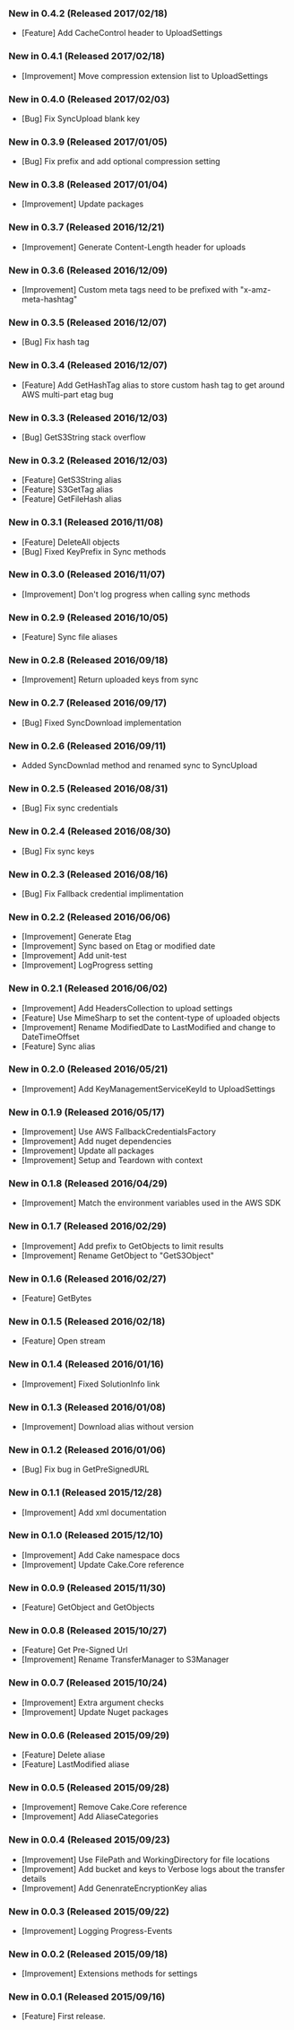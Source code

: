 ### New in 0.4.2 (Released 2017/02/18)
* [Feature] Add CacheControl header to UploadSettings

### New in 0.4.1 (Released 2017/02/18)
* [Improvement] Move compression extension list to UploadSettings

### New in 0.4.0 (Released 2017/02/03)
* [Bug] Fix SyncUpload blank key

### New in 0.3.9 (Released 2017/01/05)
* [Bug] Fix prefix and add optional compression setting

### New in 0.3.8 (Released 2017/01/04)
* [Improvement] Update packages

### New in 0.3.7 (Released 2016/12/21)
* [Improvement] Generate Content-Length header for uploads

### New in 0.3.6 (Released 2016/12/09)
* [Improvement] Custom meta tags need to be prefixed with "x-amz-meta-hashtag"

### New in 0.3.5 (Released 2016/12/07)
* [Bug] Fix hash tag

### New in 0.3.4 (Released 2016/12/07)
* [Feature] Add GetHashTag alias to store custom hash tag to get around AWS multi-part etag bug

### New in 0.3.3 (Released 2016/12/03)
* [Bug] GetS3String stack overflow

### New in 0.3.2 (Released 2016/12/03)
* [Feature] GetS3String alias
* [Feature] S3GetTag alias
* [Feature] GetFileHash alias

### New in 0.3.1 (Released 2016/11/08)
* [Feature] DeleteAll objects
* [Bug] Fixed KeyPrefix in Sync methods

### New in 0.3.0 (Released 2016/11/07)
* [Improvement] Don't log progress when calling sync methods

### New in 0.2.9 (Released 2016/10/05)
* [Feature] Sync file aliases

### New in 0.2.8 (Released 2016/09/18)
* [Improvement] Return uploaded keys from sync

### New in 0.2.7 (Released 2016/09/17)
* [Bug] Fixed SyncDownload implementation

### New in 0.2.6 (Released 2016/09/11)
* Added SyncDownlad method and renamed sync to SyncUpload

### New in 0.2.5 (Released 2016/08/31)
* [Bug] Fix sync credentials

### New in 0.2.4 (Released 2016/08/30)
* [Bug] Fix sync keys

### New in 0.2.3 (Released 2016/08/16)
* [Bug] Fix Fallback credential implimentation

### New in 0.2.2 (Released 2016/06/06)
* [Improvement] Generate Etag
* [Improvement] Sync based on Etag or modified date
* [Improvement] Add unit-test
* [Improvement] LogProgress setting

### New in 0.2.1 (Released 2016/06/02)
* [Improvement] Add HeadersCollection to upload settings
* [Feature] Use MimeSharp to set the content-type of uploaded objects
* [Improvement] Rename ModifiedDate to LastModified and change to DateTimeOffset
* [Feature] Sync alias

### New in 0.2.0 (Released 2016/05/21)
* [Improvement] Add KeyManagementServiceKeyId to UploadSettings

### New in 0.1.9 (Released 2016/05/17)
* [Improvement] Use AWS FallbackCredentialsFactory
* [Improvement] Add nuget dependencies
* [Improvement] Update all packages
* [Improvement] Setup and Teardown with context

### New in 0.1.8 (Released 2016/04/29)
* [Improvement] Match the environment variables used in the AWS SDK

### New in 0.1.7 (Released 2016/02/29)
* [Improvement] Add prefix to GetObjects to limit results
* [Improvement] Rename GetObject to "GetS3Object"

### New in 0.1.6 (Released 2016/02/27)
* [Feature] GetBytes

### New in 0.1.5 (Released 2016/02/18)
* [Feature] Open stream

### New in 0.1.4 (Released 2016/01/16)
* [Improvement] Fixed SolutionInfo link

### New in 0.1.3 (Released 2016/01/08)
* [Improvement] Download alias without version

### New in 0.1.2 (Released 2016/01/06)
* [Bug] Fix bug in GetPreSignedURL

### New in 0.1.1 (Released 2015/12/28)
* [Improvement] Add xml documentation

### New in 0.1.0 (Released 2015/12/10)
* [Improvement] Add Cake namespace docs
* [Improvement] Update Cake.Core reference

### New in 0.0.9 (Released 2015/11/30)
* [Feature] GetObject and GetObjects

### New in 0.0.8 (Released 2015/10/27)
* [Feature] Get Pre-Signed Url
* [Improvement] Rename TransferManager to S3Manager

### New in 0.0.7 (Released 2015/10/24)
* [Improvement] Extra argument checks
* [Improvement] Update Nuget packages

### New in 0.0.6 (Released 2015/09/29)
* [Feature] Delete aliase
* [Feature] LastModified aliase

### New in 0.0.5 (Released 2015/09/28)
* [Improvement] Remove Cake.Core reference
* [Improvement] Add AliaseCategories

### New in 0.0.4 (Released 2015/09/23)
* [Improvement] Use FilePath and WorkingDirectory for file locations
* [Improvement] Add bucket and keys to Verbose logs about the transfer details
* [Improvement] Add GenenrateEncryptionKey alias

### New in 0.0.3 (Released 2015/09/22)
* [Improvement] Logging Progress-Events

### New in 0.0.2 (Released 2015/09/18)
* [Improvement] Extensions methods for settings

### New in 0.0.1 (Released 2015/09/16)
* [Feature] First release.